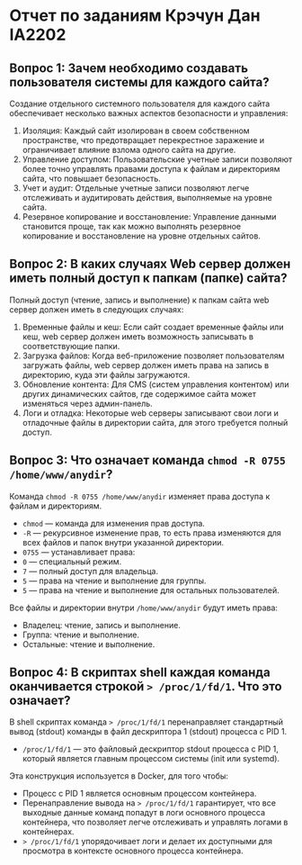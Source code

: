 # Отчет по заданиям Крэчун Дан IA2202

## Вопрос 1: Зачем необходимо создавать пользователя системы для каждого сайта?

Создание отдельного системного пользователя для каждого сайта обеспечивает несколько важных аспектов безопасности и управления:

1. Изоляция: Каждый сайт изолирован в своем собственном пространстве, что предотвращает перекрестное заражение и ограничивает влияние взлома одного сайта на другие.
2. Управление доступом: Пользовательские учетные записи позволяют более точно управлять правами доступа к файлам и директориям сайта, что повышает безопасность.
3. Учет и аудит: Отдельные учетные записи позволяют легче отслеживать и аудитировать действия, выполняемые на уровне сайта.
4. Резервное копирование и восстановление: Управление данными становится проще, так как можно выполнять резервное копирование и восстановление на уровне отдельных сайтов.

## Вопрос 2: В каких случаях Web сервер должен иметь полный доступ к папкам (папке) сайта?

Полный доступ (чтение, запись и выполнение) к папкам сайта web сервер должен иметь в следующих случаях:

1. Временные файлы и кеш: Если сайт создает временные файлы или кеш, web сервер должен иметь возможность записывать в соответствующие папки.
2. Загрузка файлов: Когда веб-приложение позволяет пользователям загружать файлы, web сервер должен иметь права на запись в директорию, куда эти файлы загружаются.
3. Обновление контента: Для CMS (систем управления контентом) или других динамических сайтов, где содержимое сайта может изменяться через админ-панель.
4. Логи и отладка: Некоторые web серверы записывают свои логи и отладочные файлы в директории сайта, для этого требуется полный доступ.

## Вопрос 3: Что означает команда `chmod -R 0755 /home/www/anydir`?

Команда `chmod -R 0755 /home/www/anydir` изменяет права доступа к файлам и директориям.

- `chmod` — команда для изменения прав доступа.
- `-R` — рекурсивное изменение прав, то есть права изменяются для всех файлов и папок внутри указанной директории.
- `0755` — устанавливает права:
- `0` — специальный режим.
- `7` — полный доступ для владельца.
- `5` — права на чтение и выполнение для группы.
- `5` — права на чтение и выполнение для остальных пользователей.

Все файлы и директории внутри `/home/www/anydir` будут иметь права:
- Владелец: чтение, запись и выполнение.
- Группа: чтение и выполнение.
- Остальные: чтение и выполнение.

## Вопрос 4: В скриптах shell каждая команда оканчивается строкой `> /proc/1/fd/1`. Что это означает?

В shell скриптах команда `> /proc/1/fd/1` перенаправляет стандартный вывод (stdout) команды в файл дескриптора 1 (stdout) процесса с PID 1.

- `/proc/1/fd/1` — это файловый дескриптор stdout процесса с PID 1, который является главным процессом системы (init или systemd).

Эта конструкция используется в Docker, для того чтобы:
- Процесс с PID 1 является основным процессом контейнера.
- Перенаправление вывода на `> /proc/1/fd/1` гарантирует, что все выходные данные команд попадут в логи основного процесса контейнера, что позволяет легче отслеживать и управлять логами в контейнерах.
- `> /proc/1/fd/1` упорядочивает логи и делает их доступными для просмотра в контексте основного процесса контейнера.
